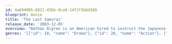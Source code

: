 ```yaml
---
id: 4a694085-6821-43bb-9ca0-14f1f3b6d568
blueprint: movie
title: 'The Last Samurai'
release_date: '2003-12-05'
overview: "Nathan Algren is an American hired to instruct the Japanese army in the ways of modern warfare, which finds him learning to respect the samurai and the honorable principles that rule them. Pressed to destroy the samurai's way of life in the name of modernization and open trade, Algren decides to become an ultimate warrior himself and to fight for their right to exist."
genres: '[{"id": 18, "name": "Drama"}, {"id": 28, "name": "Action"}, {"id": 10752, "name": "War"}, {"id": 36, "name": "History"}]'
---
```

